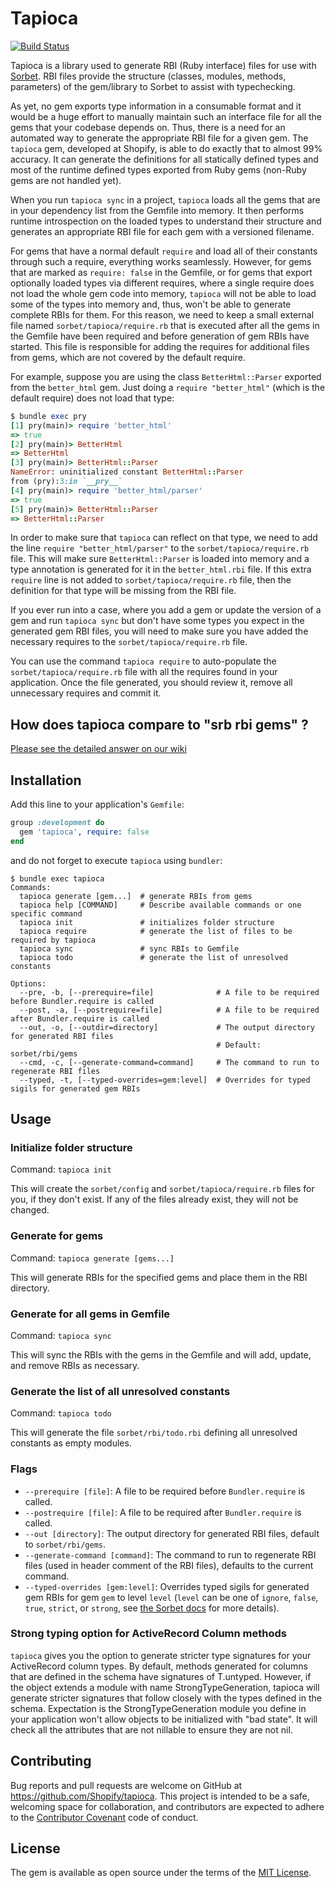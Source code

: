 # Tapioca

[![Build Status](https://travis-ci.org/Shopify/tapioca.svg?branch=master)](https://travis-ci.org/Shopify/tapioca)

Tapioca is a library used to generate RBI (Ruby interface) files for use with [Sorbet](https://sorbet.org). RBI files provide the structure (classes, modules, methods, parameters) of the gem/library to Sorbet to assist with typechecking.

As yet, no gem exports type information in a consumable format and it would be a huge effort to manually maintain such an interface file for all the gems that your codebase depends on. Thus, there is a need for an automated way to generate the appropriate RBI file for a given gem. The `tapioca` gem, developed at Shopify, is able to do exactly that to almost 99% accuracy. It can generate the definitions for all statically defined types and most of the runtime defined types exported from Ruby gems (non-Ruby gems are not handled yet).

When you run `tapioca sync` in a project, `tapioca` loads all the gems that are in your dependency list from the Gemfile into memory. It then performs runtime introspection on the loaded types to understand their structure and generates an appropriate RBI file for each gem with a versioned filename.

For gems that have a normal default `require` and load all of their constants through such a require, everything works seamlessly. However, for gems that are marked as `require: false` in the Gemfile, or for gems that export optionally loaded types via different requires, where a single require does not load the whole gem code into memory, `tapioca` will not be able to load some of the types into memory and, thus, won't be able to generate complete RBIs for them. For this reason, we need to keep a small external file named `sorbet/tapioca/require.rb` that is executed after all the gems in the Gemfile have been required and before generation of gem RBIs have started. This file is responsible for adding the requires for additional files from gems, which are not covered by the default require.

For example, suppose you are using the class `BetterHtml::Parser` exported from the `better_html` gem. Just doing a `require "better_html"` (which is the default require) does not load that type:

```ruby
$ bundle exec pry
[1] pry(main)> require 'better_html'
=> true
[2] pry(main)> BetterHtml
=> BetterHtml
[3] pry(main)> BetterHtml::Parser
NameError: uninitialized constant BetterHtml::Parser
from (pry):3:in `__pry__`
[4] pry(main)> require 'better_html/parser'
=> true
[5] pry(main)> BetterHtml::Parser
=> BetterHtml::Parser
```

In order to make sure that `tapioca` can reflect on that type, we need to add the line `require "better_html/parser"` to the `sorbet/tapioca/require.rb` file. This will make sure `BetterHtml::Parser` is loaded into memory and a type annotation is generated for it in the `better_html.rbi` file. If this extra `require` line is not added to `sorbet/tapioca/require.rb` file, then the definition for that type will be missing from the RBI file.

If you ever run into a case, where you add a gem or update the version of a gem and run `tapioca sync` but don't have some types you expect in the generated gem RBI files, you will need to make sure you have added the necessary requires to the `sorbet/tapioca/require.rb` file.

You can use the command `tapioca require` to auto-populate the `sorbet/tapioca/require.rb` file with all the requires found
in your application. Once the file generated, you should review it, remove all unnecessary requires and commit it.

## How does tapioca compare to "srb rbi gems" ?

[Please see the detailed answer on our wiki](https://github.com/Shopify/tapioca/wiki/How-does-tapioca-compare-to-%22srb-rbi-gems%22-%3F)

## Installation

Add this line to your application's `Gemfile`:

```ruby
group :development do
  gem 'tapioca', require: false
end
```

and do not forget to execute `tapioca` using `bundler`:

```shell
$ bundle exec tapioca
Commands:
  tapioca generate [gem...]  # generate RBIs from gems
  tapioca help [COMMAND]     # Describe available commands or one specific command
  tapioca init               # initializes folder structure
  tapioca require            # generate the list of files to be required by tapioca
  tapioca sync               # sync RBIs to Gemfile
  tapioca todo               # generate the list of unresolved constants

Options:
  --pre, -b, [--prerequire=file]              # A file to be required before Bundler.require is called
  --post, -a, [--postrequire=file]            # A file to be required after Bundler.require is called
  --out, -o, [--outdir=directory]             # The output directory for generated RBI files
                                              # Default: sorbet/rbi/gems
  --cmd, -c, [--generate-command=command]     # The command to run to regenerate RBI files
  --typed, -t, [--typed-overrides=gem:level]  # Overrides for typed sigils for generated gem RBIs
```

## Usage

### Initialize folder structure

Command: `tapioca init`

This will create the `sorbet/config` and `sorbet/tapioca/require.rb` files for you, if they don't exist. If any of the files already exist, they will not be changed.

### Generate for gems

Command: `tapioca generate [gems...]`

This will generate RBIs for the specified gems and place them in the RBI directory.

### Generate for all gems in Gemfile

Command: `tapioca sync`

This will sync the RBIs with the gems in the Gemfile and will add, update, and remove RBIs as necessary.

### Generate the list of all unresolved constants

Command: `tapioca todo`

This will generate the file `sorbet/rbi/todo.rbi` defining all unresolved constants as empty modules.

### Flags

- `--prerequire [file]`: A file to be required before `Bundler.require` is called.
- `--postrequire [file]`: A file to be required after `Bundler.require` is called.
- `--out [directory]`: The output directory for generated RBI files, default to `sorbet/rbi/gems`.
- `--generate-command [command]`: The command to run to regenerate RBI files (used in header comment of the RBI files), defaults to the current command.
- `--typed-overrides [gem:level]`: Overrides typed sigils for generated gem RBIs for gem `gem` to level `level` (`level` can be one of `ignore`, `false`, `true`, `strict`, or `strong`, see [the Sorbet docs](https://sorbet.org/docs/static#file-level-granularity-strictness-levels) for more details).

### Strong typing option for ActiveRecord Column methods

`tapioca` gives you the option to generate stricter type signatures for your ActiveRecord column types. By default, methods generated for columns that are defined in the schema have signatures of T.untyped. However, if the object extends a module with name StrongTypeGeneration, tapioca will generate stricter signatures that follow closely with the types defined in the schema. Expectation is the StrongTypeGeneration module you define in your application won't allow objects to be initialized with "bad state". It will check all the attributes that are not nillable to ensure they are not nil.

## Contributing

Bug reports and pull requests are welcome on GitHub at https://github.com/Shopify/tapioca. This project is intended to be a safe, welcoming space for collaboration, and contributors are expected to adhere to the [Contributor Covenant](https://github.com/Shopify/tapioca/blob/master/CODE_OF_CONDUCT.md) code of conduct.

## License

The gem is available as open source under the terms of the [MIT License](https://github.com/Shopify/tapioca/blob/master/LICENSE.txt).
